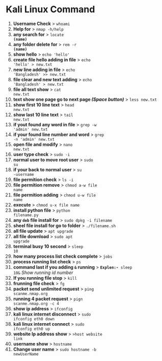 # Kali Linux Command


1. **Username Check** > <code>whoami</code>
2. **Help for** > <code>nmap -h/help</code>
3. **any search for** > <code>locate **(name)**</code>
4. **any folder delete for** > <code>rem -r **(name)**</code>
5. **show hello** > <code>echo 'hello'</code>
6. **create file hello adding in file** > <code>echo 'hello' > new.txt</code>
7. **new line adding in file** > <code>echo 'Bangladesh' >> new.txt</code>
8. **file clear and new text adding** > <code>echo 'Bangladesh' > new.txt</code>
9. **file all text show** > <code>cat new.txt</code>
10. **text show one page go to next page _(Space button)_** > <code>less new.txt</code>
11. **show first 10 line text** > <code>head new.txt</code>
12. **show last 10 line text** > <code>tail new.txt</code>
13. **if yout found any word in file** > <code>grep -w 'admin' new.txt</code>
14. **if your found line number and word** > <code>grep -n 'admin' new.txt</code>
15. **open file and modify** > <code>nano new.txt</code>
16. **user type check** > <code>sudo -i</code>
17. **normal user to move root user** > <code>sudo su</code>
18. **if your back to normal user** > <code>su -username</code>
19. **file permition check** > <code>ls -i</code>
20. **file permition remove** > <code>chmod a-w file name</code>
21. **file permition adding** > <code>chmod u-w file name</code>
22. **execute** > <code>chmod u-x file name</code>
23. **install python file** > <code>python filename.py</code>
24. **any <code>deb</code> file install for** > <code>sudo dpkg -i filename</code>
25. **sheel file install for go to folder** > <code>./filename.sh</code>
26. **all file update** > <code>apt upgrade</code>
27. **all file download** > <code>sudo apt upgrade</code>
28. **terminal busy 10 second** > <code>sleep 10</code>
29. **how many process list check complete** > <code>jobs</code>
30. **process running list check** > <code>ps</code>
31. **command last if you adding <code>&</code> running** > <code>**Explen:-** sleep 10&</code> _Show running id number_
32. **If you running file stop** > <code>kill</code>
33. **frunning file check** > <code>fg</code>
34. **packet send unlimited request** > <code>ping scanme.nmap.org</code>
35. **running 4 packet request** > <code>pign scanme.nmap.org -c 4</code>
36. **show ip address** > <code>ifconfig</code>
37. **kali linux internet disconnect** > <code>sudo ifconfig eth0 down</code>
38. **kali linux internet connect** > <code>sudo ifconfig eth0 up</code>
39. **website Ip address show** > <code>>host website link</code>
40. **username show** > <code>hostname</code>
41. **Change user name** > <code>sudo hostname -b newUserName</code>
